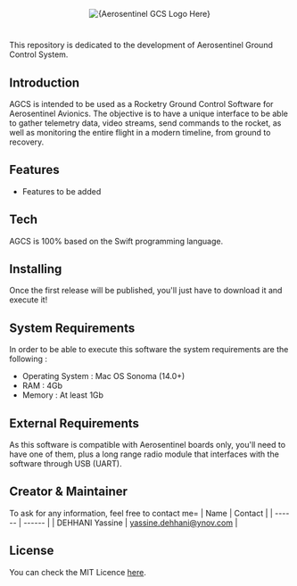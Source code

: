 <p align="center">
  <img src="https://github.com/yaxsomo/aerosentinel-ground-control-system/assets/71334330/0de61b2e-3289-4bee-9e34-4f5e5dd3c361" alt="{Aerosentinel GCS Logo Here}">
</p>

#

This repository is dedicated to the development of Aerosentinel Ground Control System.

## Introduction

AGCS is intended to be used as a Rocketry Ground Control Software for Aerosentinel Avionics. The objective is to have a unique interface to be able to gather telemetry data, video streams, send commands to the rocket, as well as monitoring the entire flight in a modern timeline, from ground to recovery.

## Features

- Features to be added

## Tech

AGCS is 100% based on the Swift programming language.

## Installing

Once the first release will be published, you'll just have to download it and execute it!

## System Requirements

In order to be able to execute this software the system requirements are the following :

-   Operating System : Mac OS Sonoma (14.0+)
-   RAM : 4Gb
-   Memory : At least 1Gb

## External Requirements 

As this software is compatible with Aerosentinel boards only, you'll need to have one of them, plus a long range radio module that interfaces with the software through USB (UART).


## Creator & Maintainer

To ask for any information, feel free to contact me=
| Name | Contact  |
| ------ | ------ |
| DEHHANI Yassine | yassine.dehhani@ynov.com |

## License

You can check the MIT Licence [here](LICENSE).


